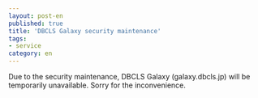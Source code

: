 ```yaml
---
layout: post-en
published: true
title: 'DBCLS Galaxy security maintenance'
tags:
- service
category: en
---
```


Due to the security maintenance, DBCLS Galaxy (galaxy.dbcls.jp) will be temporarily unavailable. Sorry for the inconvenience.